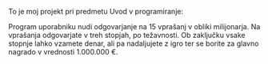 To je moj projekt pri predmetu Uvod v programiranje:

Program uporabniku nudi odgovarjanje na 15 vprašanj v obliki milijonarja. Na vprašanja odgovarjate v treh stopjah, po težavnosti. Ob zaključku vsake stopnje lahko vzamete denar, ali pa nadaljujete z igro ter se borite za glavno nagrado v vrednosti 1.000.000 €.